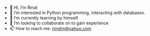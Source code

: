 - 👋 Hi, I’m Rinat 
- 👀 I’m interested in Python programming, interacting with databases.
- 🌱 I’m currently learning by himself.
- 💞️ I’m looking to collaborate on to gain experience
- 📫 How to reach me: ringtm@yahoo.com

<!---
RingLTM/RingLTM is a ✨ special ✨ repository because its `README.md` (this file) appears on your GitHub profile.
You can click the Preview link to take a look at your changes.
--->
